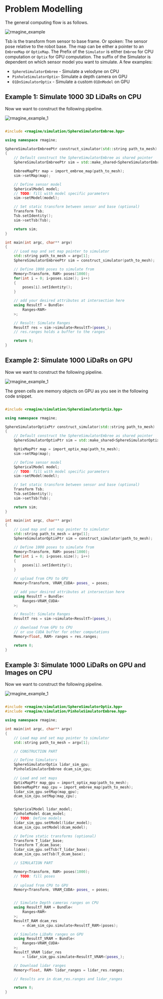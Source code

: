 # Problem Modelling

The general computing flow is as follows. 

![rmagine_example](/resources/img/rmagine.drawio.png)

Tsb is the transform from sensor to base frame. Or spoken: The sensor pose relative to the robot base. The map can be either a pointer to an `EmbreeMap` or `OptixMap`. The Prefix of the `Simulator` is either `Embree` for CPU computation or `Optix` for GPU computation. The suffix of the Simulator is dependent on which sensor model you want to simulate. A few examples:

- `SphereSimulatorEmbree` - Simulate a velodyne on CPU
- `PinholeSimulatorOptix`- Simulate a depth camera on GPU
- `O1DnSimulatorOptix` - Simulate a custom `O1DnModel` on GPU 

## Example 1: Simulate 1000 3D LiDaRs on CPU

Now we want to construct the following pipeline.

![rmagine_example_1](/resources/img/rmagine_example_1.drawio.png)

```cpp

#include <rmagine/simulation/SphereSimulatorEmbree.hpp>

using namespace rmagine;

SphereSimulatorEmbreePtr construct_simulator(std::string path_to_mesh)
{
    // Default construct the SphereSimulatorEmbree as shared pointer
    SphereSimulatorEmbreePtr sim = std::make_shared<SphereSimulatorEmbree>();

    EmbreeMapPtr map = import_embree_map(path_to_mesh);
    sim->setMap(map);

    // Define sensor model
    SphericalModel model;
    // TODO: fill with model specific parameters
    sim->setModel(model);

    // Set static transform between sensor and base (optional)
    Transform Tsb;
    Tsb.setIdentity();
    sim->setTsb(Tsb);

    return sim;
}

int main(int argc, char** argv)
{
    // Load map and set map pointer to simulator
    std::string path_to_mesh = argv[1];
    SphereSimulatorEmbreePtr sim = construct_simulator(path_to_mesh);

    // Define 1000 poses to simulate from
    Memory<Transform, RAM> poses(1000);
    for(int i = 0; i<poses.size(); i++)
    {
        poses[i].setIdentity();
    }

    // add your desired attributes at intersection here
    using ResultT = Bundle<
        Ranges<RAM> 
    >;

    // Result: Simulate Ranges
    ResultT res = sim->simulate<ResultT>(poses_);
    // res.ranges holds a buffer to the ranges

    return 0;
}

```

## Example 2: Simulate 1000 LiDaRs on GPU


Now we want to construct the following pipeline.

![rmagine_example_1](/resources/img/rmagine_example_2.drawio.png)

The green cells are memory objects on GPU as you see in the following code snippet.


```cpp

#include <rmagine/simulation/SphereSimulatorOptix.hpp>

using namespace rmagine;

SphereSimulatorOptixPtr construct_simulator(std::string path_to_mesh)
{
    // Default construct the SphereSimulatorEmbree as shared pointer
    SphereSimulatorOptixPtr sim = std::make_shared<SphereSimulatorOptix>();

    OptixMapPtr map = import_optix_map(path_to_mesh);
    sim->setMap(map);

    // Define sensor model
    SphericalModel model;
    // TODO: fill with model specific parameters
    sim->setModel(model);

    // Set static transform between sensor and base (optional)
    Transform Tsb;
    Tsb.setIdentity();
    sim->setTsb(Tsb);

    return sim;
}

int main(int argc, char** argv)
{
    // Load map and set map pointer to simulator
    std::string path_to_mesh = argv[1];
    SphereSimulatorOptixPtr sim = construct_simulator(path_to_mesh);

    // Define 1000 poses to simulate from
    Memory<Transform, RAM> poses(1000);
    for(int i = 0; i<poses.size(); i++)
    {
        poses[i].setIdentity();
    }

    // upload from CPU to GPU
    Memory<Transform, VRAM_CUDA> poses_ = poses;

    // add your desired attributes at intersection here
    using ResultT = Bundle<
        Ranges<VRAM_CUDA> 
    >;

    // Result: Simulate Ranges
    ResultT res = sim->simulate<ResultT>(poses_);

    // download from GPU to CPU
    // or use CUDA buffer for other computations
    Memory<float, RAM> ranges = res.ranges;

    return 0;
}

```


## Example 3: Simulate 1000 LiDaRs on GPU and Images on CPU


Now we want to construct the following pipeline.

![rmagine_example_1](/resources/img/rmagine_example_3.drawio.png)


```cpp

#include <rmagine/simulation/SphereSimulatorOptix.hpp>
#include <rmagine/simulation/PinholeSimulatorEmbree.hpp>

using namespace rmagine;

int main(int argc, char** argv)
{
    // Load map and set map pointer to simulator
    std::string path_to_mesh = argv[1];

    // CONSTRUCTION PART

    // Define Simulators
    SphereSimulatorOptix lidar_sim_gpu;
    PinholeSimulatorEmbree dcam_sim_cpu;
   
    // Load and set maps
    OptixMapPtr map_gpu = import_optix_map(path_to_mesh);
    EmbreeMapPtr map_cpu = import_embree_map(path_to_mesh);
    lidar_sim_gpu.setMap(map_gpu);
    dcam_sim_cpu.setMap(map_cpu);


    SphericalModel lidar_model;
    PinholeModel dcam_model;
    // TODO: Define models
    lidar_sim_gpu.setModel(lidar_model);
    dcam_sim_cpu.setModel(dcam_model);

    // Define static transforms (optional)
    Transform T_lidar_base;
    Transform T_dcam_base;
    lidar_sim_gpu.setTsb(T_lidar_base);
    dcam_sim_cpu.setTsb(T_dcam_base);

    // SIMULATION PART

    Memory<Transform, RAM> poses(1000);
    // TODO: fill poses
    
    // upload from CPU to GPU
    Memory<Transform, VRAM_CUDA> poses_ = poses;


    // Simulate Depth cameras ranges on CPU
    using ResultT_RAM = Bundle<
        Ranges<RAM> 
    >;
    ResultT_RAM dcam_res
        = dcam_sim_cpu.simulate<ResultT_RAM>(poses);

    // Simulate LiDaRs ranges on GPU
    using ResultT_VRAM = Bundle<
        Ranges<VRAM_CUDA> 
    >;
    ResultT_VRAM lidar_res
        = lidar_sim_gpu.simulate<ResultT_VRAM>(poses_);

    // Download lidar ranges
    Memory<float, RAM> lidar_ranges = lidar_res.ranges;

    // Results are in dcam_res.ranges and lidar_ranges

    return 0;
}
```